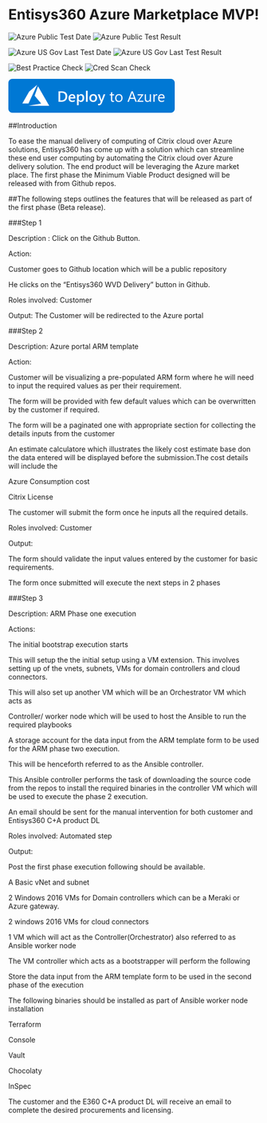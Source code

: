 # Entisys360 Azure Marketplace MVP!

![Azure Public Test Date](https://azurequickstartsservice.blob.core.windows.net/badges/100-marketplace-sample/PublicLastTestDate.svg)
![Azure Public Test Result](https://azurequickstartsservice.blob.core.windows.net/badges/100-marketplace-sample/PublicDeployment.svg)

![Azure US Gov Last Test Date](https://azurequickstartsservice.blob.core.windows.net/badges/100-marketplace-sample/FairfaxLastTestDate.svg)
![Azure US Gov Last Test Result](https://azurequickstartsservice.blob.core.windows.net/badges/100-marketplace-sample/FairfaxDeployment.svg)

![Best Practice Check](https://azurequickstartsservice.blob.core.windows.net/badges/100-marketplace-sample/BestPracticeResult.svg)
![Cred Scan Check](https://azurequickstartsservice.blob.core.windows.net/badges/100-marketplace-sample/CredScanResult.svg)

[![Deploy To Azure](https://raw.githubusercontent.com/Azure/azure-quickstart-templates/master/1-CONTRIBUTION-GUIDE/images/deploytoazure.svg?sanitize=true)](https://portal.azure.com/#create/Microsoft.Template/uri/https%3A%2F%2Fraw.githubusercontent.com%2Fentisys360%2FARM-Template-Sample%2Fvinay-dev%2Fmaindeploy.json%3Ftoken%3DAOLIENSE6EP5CNADGJJY2WC7SZ6MK)


##Introduction 

To ease the manual delivery of computing of Citrix cloud over Azure solutions, Entisys360 has come up with a solution which can streamline these end user computing by automating the Citrix cloud over Azure delivery solution. The end product will be leveraging the Azure market place. The first phase the Minimum Viable Product designed will be released with from Github repos. 

 

##The following steps outlines the features that will be released as part of the first phase (Beta release). 

 

###Step 1  

Description : Click on the Github Button. 

Action:  

Customer goes to Github location <link to be provided> which will be a public repository 

He clicks on the “Entisys360 WVD Delivery” button in Github. 

Roles involved: Customer 

Output: The Customer will be redirected to the Azure portal 

###Step 2 

Description: Azure portal ARM template 

Action: 

Customer will be visualizing a pre-populated ARM form where he will need to input the required values as per their requirement. 

The form will be provided with few default values which can be overwritten by the customer if required. 

The form will be a paginated one with appropriate section for collecting the details inputs from the customer 

An estimate calculatore which illustrates the likely cost estimate base don the data entered     will be displayed before the submission.The cost details will include the 

Azure Consumption cost 

Citrix License 

The customer will submit the form once he inputs all the required details. 

Roles involved: Customer 

Output: 

The form should validate the input values entered by the customer for basic requirements. 

The form once submitted will execute the next steps in 2 phases 

 

###Step 3 

Description: ARM Phase one execution 

Actions:  

The initial bootstrap execution starts 

This will setup the the initial setup using a VM extension. This involves setting up of the vnets,    subnets, VMs for domain controllers and cloud connectors. 

This will also set up another VM which will be an Orchestrator VM which acts as  

Controller/ worker node which will be used to host the Ansible to run the required playbooks  

A storage account for the data input from the ARM template form to be used for the ARM phase two execution. 

This will be henceforth referred to as the Ansible controller.  

This Ansible controller performs the task of downloading the source code from the repos to    install the required binaries in the controller VM which will be used to execute the phase 2    execution. 

An email should be sent for the manual intervention for both customer and Entisys360 C+A    product DL 

Roles involved: Automated step 

Output: 

Post the first phase execution following should be available. 

A Basic vNet and subnet 

2 Windows 2016 VMs for Domain controllers which can be a Meraki or Azure gateway. 

2 windows 2016 VMs for cloud connectors 

1 VM which will act as the Controller(Orchestrator) also referred to as Ansible worker node 

The VM controller which acts as a bootstrapper will perform the following 

Store the data input from the ARM template form to be used in the second phase of the execution 

The following binaries should be installed as part of Ansible worker node installation 

Terraform 

Console 

Vault 

Chocolaty 

InSpec 

The customer and the E360 C+A product DL will receive an email to complete the desired procurements and licensing. 

